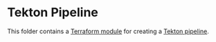 # Tekton Pipeline

This folder contains a [Terraform module](https://terraform.io/docs/language/modules/index.html) for creating a [Tekton pipeline](https://tekton.dev/docs/pipelines/pipelines/).
